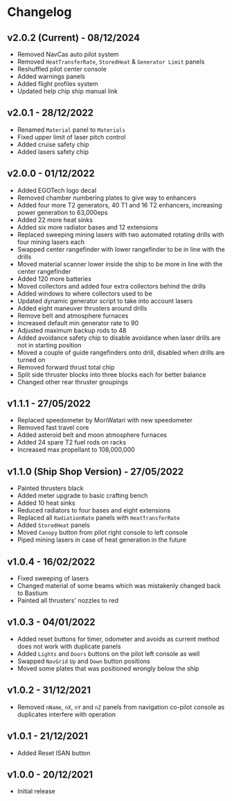 # Changelog

## v2.0.2 (Current) - 08/12/2024

- Removed NavCas auto pilot system
- Removed `HeatTransferRate`, `StoredHeat` & `Generator Limit` panels
- Reshuffled pilot center console
- Added warnings panels
- Added flight profiles system
- Updated help chip ship manual link

## v2.0.1 - 28/12/2022

- Renamed `Material` panel to `Materials`
- Fixed upper limit of laser pitch control
- Added cruise safety chip
- Added lasers safety chip

## v2.0.0 - 01/12/2022

- Added EGOTech logo decal
- Removed chamber numbering plates to give way to enhancers
- Added four more T2 generators, 40 T1 and 16 T2 enhancers, increasing power generation to 63,000eps
- Added 22 more heat sinks
- Added six more radiator bases and 12 extensions
- Replaced sweeping mining lasers with two automated rotating drills with four mining lasers each
- Swapped center rangefinder with lower rangefinder to be in line with the drills
- Moved material scanner lower inside the ship to be more in line with the center rangefinder
- Added 120 more batteries
- Moved collectors and added four extra collectors behind the drills
- Added windows to where collectors used to be
- Updated dynamic generator script to take into account lasers
- Added eight maneuver thrusters around drills
- Remove belt and atmosphere furnaces
- Increased default min generator rate to 90
- Adjusted maximum backup rods to 48
- Added avoidance safety chip to disable avoidance when laser drills are not in starting position
- Moved a couple of guide rangefinders onto drill, disabled when drills are turned on
- Removed forward thrust total chip
- Split side thruster blocks into three blocks each for better balance
- Changed other rear thruster groupings

## v1.1.1 - 27/05/2022

- Replaced speedometer by MoriWatari with new speedometer
- Removed fast travel core
- Added asteroid belt and moon atmosphere furnaces
- Added 24 spare T2 fuel rods on racks
- Increased max propellant to 108,000,000

## v1.1.0 (Ship Shop Version) - 27/05/2022

- Painted thrusters black
- Added meter upgrade to basic crafting bench
- Added 10 heat sinks
- Reduced radiators to four bases and eight extensions
- Replaced all `RadiationRate` panels with `HeatTransferRate`
- Added `StoredHeat` panels
- Moved `Canopy` button from pilot right console to left console
- Piped mining lasers in case of heat generation in the future

## v1.0.4 - 16/02/2022

- Fixed sweeping of lasers
- Changed material of some beams which was mistakenly changed back to Bastium
- Painted all thrusters' nozzles to red

## v1.0.3 - 04/01/2022

- Added reset buttons for timer, odometer and avoids as current method does not work with duplicate panels
- Added `Lights` and `Doors` buttons on the pilot left console as well
- Swapped `NavGrid` `Up` and `Down` button positions
- Moved some plates that was positioned wrongly below the ship

## v1.0.2 - 31/12/2021

- Removed `nName`, `nX`, `nY` and `nZ` panels from navigation co-pilot console as duplicates interfere with operation

## v1.0.1 - 21/12/2021

- Added Reset ISAN button

## v1.0.0 - 20/12/2021

- Initial release
